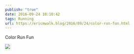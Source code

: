 ```yaml
---
publish: "true"
date: 2016-09-24 10:10:42
tags: Running
url: https://ericmwalk.blog/2016/09/24/color-run-fun.html
---
```


Color Run Fun

![](https://ericmwalk.blog/uploads/2022/7781670686.jpg)